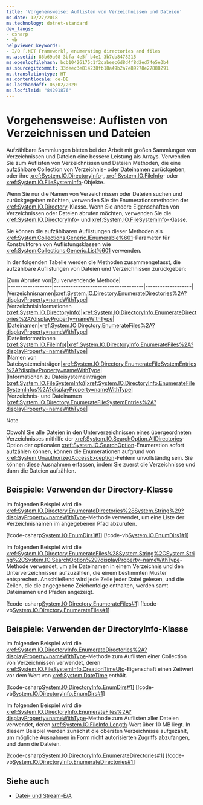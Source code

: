 ```yaml
---
title: 'Vorgehensweise: Auflisten von Verzeichnissen und Dateien'
ms.date: 12/27/2018
ms.technology: dotnet-standard
dev_langs:
- csharp
- vb
helpviewer_keywords:
- I/O [.NET Framework], enumerating directories and files
ms.assetid: 86b69a08-3bfa-4e5f-b4e1-3b7cb8478215
ms.openlocfilehash: bcb10426175c1f2cabeec6d8d4f8d2ed74e5e3b4
ms.sourcegitcommit: 33deec3e814238fb18a49b2a7e89278e27888291
ms.translationtype: HT
ms.contentlocale: de-DE
ms.lasthandoff: 06/02/2020
ms.locfileid: "84291876"
---
```

# <a name="how-to-enumerate-directories-and-files"></a>Vorgehensweise: Auflisten von Verzeichnissen und Dateien
Aufzählbare Sammlungen bieten bei der Arbeit mit großen Sammlungen von Verzeichnissen und Dateien eine bessere Leistung als Arrays. Verwenden Sie zum Auflisten von Verzeichnissen und Dateien Methoden, die eine aufzählbare Collection von Verzeichnis- oder Dateinamen zurückgeben, oder ihre <xref:System.IO.DirectoryInfo>-, <xref:System.IO.FileInfo>- oder <xref:System.IO.FileSystemInfo>-Objekte.  
  
Wenn Sie nur die Namen von Verzeichnissen oder Dateien suchen und zurückgegeben möchten, verwenden Sie die Enumerationsmethoden der <xref:System.IO.Directory>-Klasse. Wenn Sie andere Eigenschaften von Verzeichnissen oder Dateien abrufen möchten, verwenden Sie die <xref:System.IO.DirectoryInfo>- und <xref:System.IO.FileSystemInfo>-Klasse.  
  
Sie können die aufzählbaren Auflistungen dieser Methoden als <xref:System.Collections.Generic.IEnumerable%601>-Parameter für Konstruktoren von Auflistungsklassen wie <xref:System.Collections.Generic.List%601> verwenden.  
  
In der folgenden Tabelle werden die Methoden zusammengefasst, die aufzählbare Auflistungen von Dateien und Verzeichnissen zurückgeben:  
  
|Zum Abrufen von|Zu verwendende Methode|  
|------------------|-------------------------------------|-------------------|  
|Verzeichnisnamen|<xref:System.IO.Directory.EnumerateDirectories%2A?displayProperty=nameWithType>|  
|Verzeichnisinformationen (<xref:System.IO.DirectoryInfo>)|<xref:System.IO.DirectoryInfo.EnumerateDirectories%2A?displayProperty=nameWithType>|  
|Dateinamen|<xref:System.IO.Directory.EnumerateFiles%2A?displayProperty=nameWithType>|  
|Dateiinformationen (<xref:System.IO.FileInfo>)|<xref:System.IO.DirectoryInfo.EnumerateFiles%2A?displayProperty=nameWithType>|  
|Namen von Dateisystemeinträgen|<xref:System.IO.Directory.EnumerateFileSystemEntries%2A?displayProperty=nameWithType>|  
|Informationen zu Dateisystemeinträgen (<xref:System.IO.FileSystemInfo>)|<xref:System.IO.DirectoryInfo.EnumerateFileSystemInfos%2A?displayProperty=nameWithType>|  
|Verzeichnis- und Dateinamen |<xref:System.IO.Directory.EnumerateFileSystemEntries%2A?displayProperty=nameWithType>|  

> [!NOTE]
> Obwohl Sie alle Dateien in den Unterverzeichnissen eines übergeordneten Verzeichnisses mithilfe der <xref:System.IO.SearchOption.AllDirectories>-Option der optionalen <xref:System.IO.SearchOption>-Enumeration sofort aufzählen können, können die Enumerationen aufgrund von <xref:System.UnauthorizedAccessException>-Fehlern unvollständig sein. Sie können diese Ausnahmen erfassen, indem Sie zuerst die Verzeichnisse und dann die Dateien aufzählen.  
  
## <a name="examples-use-the-directory-class"></a>Beispiele: Verwenden der Directory-Klasse  
  
Im folgenden Beispiel wird die <xref:System.IO.Directory.EnumerateDirectories%28System.String%29?displayProperty=nameWithType>-Methode verwendet, um eine Liste der Verzeichnisnamen im angegebenen Pfad abzurufen.  

[!code-csharp[System.IO.EnumDirs1#1](../../../samples/snippets/csharp/VS_Snippets_CLR_System/system.io.enumdirs1/cs/program.cs#1)]
[!code-vb[System.IO.EnumDirs1#1](../../../samples/snippets/visualbasic/VS_Snippets_CLR_System/system.io.enumdirs1/vb/program.vb#1)]  

Im folgenden Beispiel wird die <xref:System.IO.Directory.EnumerateFiles%28System.String%2CSystem.String%2CSystem.IO.SearchOption%29?displayProperty=nameWithType>-Methode verwendet, um alle Dateinamen in einem Verzeichnis und den Unterverzeichnissen aufzuzählen, die einem bestimmten Muster entsprechen. Anschließend wird jede Zeile jeder Datei gelesen, und die Zeilen, die die angegebene Zeichenfolge enthalten, werden samt Dateinamen und Pfaden angezeigt.

[!code-csharp[System.IO.Directory.EnumerateFiles#1](../../../samples/snippets/csharp/VS_Snippets_CLR_System/system.io.directory.enumeratefiles/cs/program.cs#1)]
[!code-vb[System.IO.Directory.EnumerateFiles#1](../../../samples/snippets/visualbasic/VS_Snippets_CLR_System/system.io.directory.enumeratefiles/vb/program.vb#1)]  
  
## <a name="examples-use-the-directoryinfo-class"></a>Beispiele: Verwenden der DirectoryInfo-Klasse  
  
Im folgenden Beispiel wird die <xref:System.IO.DirectoryInfo.EnumerateDirectories%2A?displayProperty=nameWithType>-Methode zum Auflisten einer Collection von Verzeichnissen verwendet, deren <xref:System.IO.FileSystemInfo.CreationTimeUtc>-Eigenschaft einen Zeitwert vor dem Wert von <xref:System.DateTime> enthält.  

[!code-csharp[System.IO.DirectoryInfo.EnumDirs#1](../../../samples/snippets/csharp/VS_Snippets_CLR_System/system.io.directoryinfo.enumdirs/cs/program.cs)]
[!code-vb[System.IO.DirectoryInfo.EnumDirs#1](../../../samples/snippets/visualbasic/VS_Snippets_CLR_System/system.io.directoryinfo.enumdirs/vb/module1.vb)]  
  
Im folgenden Beispiel wird die <xref:System.IO.DirectoryInfo.EnumerateFiles%2A?displayProperty=nameWithType>-Methode zum Auflisten aller Dateien verwendet, deren <xref:System.IO.FileInfo.Length>-Wert über 10 MB liegt. In diesem Beispiel werden zunächst die obersten Verzeichnisse aufgezählt, um mögliche Ausnahmen in Form nicht autorisierten Zugriffs abzufangen, und dann die Dateien.  

[!code-csharp[System.IO.DirectoryInfo.EnumerateDirectories#1](../../../samples/snippets/csharp/VS_Snippets_CLR_System/system.io.directoryinfo.enumeratedirectories/cs/program.cs#1)]
[!code-vb[System.IO.DirectoryInfo.EnumerateDirectories#1](../../../samples/snippets/visualbasic/VS_Snippets_CLR_System/system.io.directoryinfo.enumeratedirectories/vb/program.vb#1)]  
  
## <a name="see-also"></a>Siehe auch

- [Datei- und Stream-E/A](index.md)
